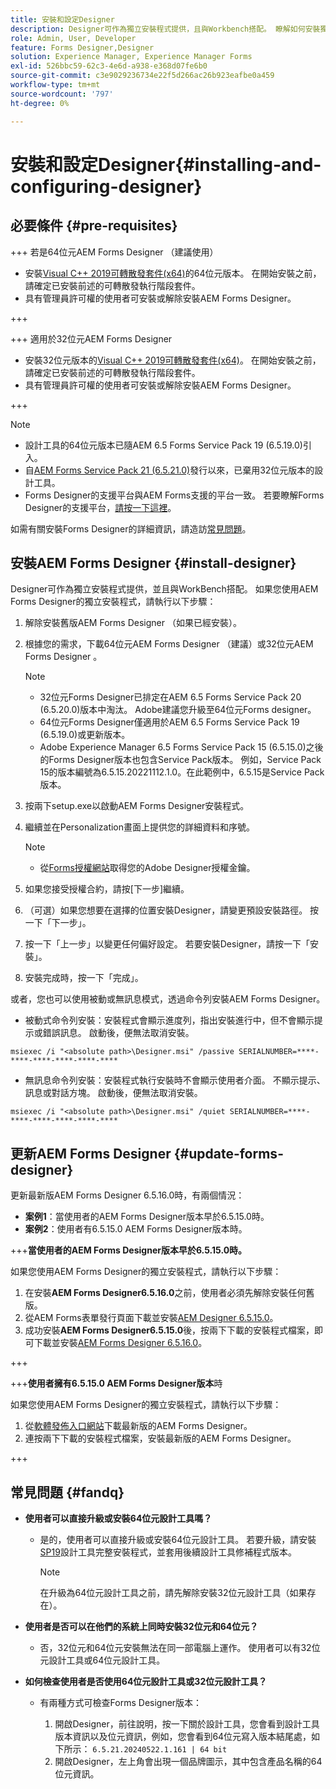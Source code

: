 ```yaml
---
title: 安裝和設定Designer
description: Designer可作為獨立安裝程式提供，且與Workbench搭配。 瞭解如何安裝獨立式Designer。
role: Admin, User, Developer
feature: Forms Designer,Designer
solution: Experience Manager, Experience Manager Forms
exl-id: 526bbc59-62c3-4e6d-a938-e368d07fe6b0
source-git-commit: c3e9029236734e22f5d266ac26b923eafbe0a459
workflow-type: tm+mt
source-wordcount: '797'
ht-degree: 0%

---
```


# 安裝和設定Designer{#installing-and-configuring-designer}

## 必要條件 {#pre-requisites}

+++ 若是64位元AEM Forms Designer （建議使用）

* 安裝[Visual C++ 2019可轉散發套件(x64)](https://learn.microsoft.com/en-us/cpp/windows/latest-supported-vc-redist?view=msvc-170)的64位元版本。 在開始安裝之前，請確定已安裝前述的可轉散發執行階段套件。
* 具有管理員許可權的使用者可安裝或解除安裝AEM Forms Designer。

+++

+++ 適用於32位元AEM Forms Designer

* 安裝32位元版本的[Visual C++ 2019可轉散發套件(x64)](https://learn.microsoft.com/en-us/cpp/windows/latest-supported-vc-redist?view=msvc-170)。 在開始安裝之前，請確定已安裝前述的可轉散發執行階段套件。
* 具有管理員許可權的使用者可安裝或解除安裝AEM Forms Designer。

+++

>[!NOTE]
>
>* 設計工具的64位元版本已隨AEM 6.5 Forms Service Pack 19 (6.5.19.0)引入。
>* 自[AEM Forms Service Pack 21 (6.5.21.0)](https://experienceleague.adobe.com/en/docs/experience-manager-release-information/aem-release-updates/forms-updates/aem-forms-releases)發行以來，已棄用32位元版本的設計工具。
> * Forms Designer的支援平台與AEM Forms支援的平台一致。 若要瞭解Forms Designer的支援平台，[請按一下這裡](/help/forms/using/aem-forms-jee-supported-platforms.md)。

如需有關安裝Forms Designer的詳細資訊，請造訪[常見問題](#fandq)。

## 安裝AEM Forms Designer {#install-designer}

Designer可作為獨立安裝程式提供，並且與WorkBench搭配。 如果您使用AEM Forms Designer的獨立安裝程式，請執行以下步驟：

1. 解除安裝舊版AEM Forms Designer （如果已經安裝）。
1. 根據您的需求，下載64位元AEM Forms Designer （建議）或32位元AEM Forms Designer 。

   >[!NOTE]
   > 
   >* 32位元Forms Designer已排定在AEM 6.5 Forms Service Pack 20 (6.5.20.0)版本中淘汰。 Adobe建議您升級至64位元Forms designer。
   >* 64位元Forms Designer僅適用於AEM 6.5 Forms Service Pack 19 (6.5.19.0)或更新版本。
   >* Adobe Experience Manager 6.5 Forms Service Pack 15 (6.5.15.0)之後的Forms Designer版本也包含Service Pack版本。 例如，Service Pack 15的版本編號為6.5.15.20221112.1.0。在此範例中，6.5.15是Service Pack版本。

1. 按兩下setup.exe以啟動AEM Forms Designer安裝程式。
1. 繼續並在Personalization畫面上提供您的詳細資料和序號。

   >[!NOTE]
   >
   >* 從[Forms授權網站](https://licensing.adobe.com/)取得您的Adobe Designer授權金鑰。

1. 如果您接受授權合約，請按[下一步]繼續。
1. （可選）如果您想要在選擇的位置安裝Designer，請變更預設安裝路徑。 按一下「下一步」。
1. 按一下「上一步」以變更任何偏好設定。 若要安裝Designer，請按一下「安裝」。
1. 安裝完成時，按一下「完成」。

或者，您也可以使用被動或無訊息模式，透過命令列安裝AEM Forms Designer。

* 被動式命令列安裝：安裝程式會顯示進度列，指出安裝進行中，但不會顯示提示或錯誤訊息。 啟動後，便無法取消安裝。

```shell
msiexec /i "<absolute path>\Designer.msi" /passive SERIALNUMBER=****-****-****-****-****-****
```

* 無訊息命令列安裝：安裝程式執行安裝時不會顯示使用者介面。 不顯示提示、訊息或對話方塊。 啟動後，便無法取消安裝。

```shell
msiexec /i "<absolute path>\Designer.msi" /quiet SERIALNUMBER=****-****-****-****-****-****
```

## 更新AEM Forms Designer {#update-forms-designer}

更新最新版AEM Forms Designer 6.5.16.0時，有兩個情況：

* **案例1**：當使用者的AEM Forms Designer版本早於6.5.15.0時。
* **案例2**：使用者有6.5.15.0 AEM Forms Designer版本時。

+++**當使用者的AEM Forms Designer版本早於6.5.15.0時。**

如果您使用AEM Forms Designer的獨立安裝程式，請執行以下步驟：

1. 在安裝&#x200B;**AEM Forms Designer6.5.16.0**&#x200B;之前，使用者必須先解除安裝任何舊版。
1. 從AEM Forms表單發行頁面下載並安裝[AEM Designer 6.5.15.0](https://experienceleague.adobe.com/docs/experience-manager-release-information/aem-release-updates/forms-updates/aem-forms-releases.html)。
1. 成功安裝&#x200B;**AEM Forms Designer6.5.15.0**&#x200B;後，按兩下下載的安裝程式檔案，即可下載並安裝[AEM Forms Designer 6.5.16.0](https://experienceleague.adobe.com/docs/experience-manager-release-information/aem-release-updates/forms-updates/aem-forms-releases.html)。

+++

+++**使用者擁有6.5.15.0 AEM Forms Designer版本**&#x200B;時

如果您使用AEM Forms Designer的獨立安裝程式，請執行以下步驟：
1. 從[軟體發佈入口網站](https://experienceleague.adobe.com/docs/experience-manager-release-information/aem-release-updates/forms-updates/aem-forms-releases.html)下載最新版的AEM Forms Designer。
1. 連按兩下下載的安裝程式檔案，安裝最新版的AEM Forms Designer。

+++

## 常見問題 {#fandq}

* **使用者可以直接升級或安裝64位元設計工具嗎？**
   * 是的，使用者可以直接升級或安裝64位元設計工具。 若要升級，請安裝[SP19](https://experience.adobe.com/#/downloads/content/software-distribution/en/aem.html?package=/content/software-distribution/en/details.html/content/dam/aem/public/adobe/packages/cq650/servicepack/fd/Designer-Patch/sp19_x64/aemforms_designer_6_5_0_wwe_win.zip)設計工具完整安裝程式，並套用後續設計工具修補程式版本。

     >[!NOTE]
     > 在升級為64位元設計工具之前，請先解除安裝32位元設計工具（如果存在）。

* **使用者是否可以在他們的系統上同時安裝32位元和64位元？**
   * 否，32位元和64位元安裝無法在同一部電腦上運作。 使用者可以有32位元設計工具或64位元設計工具。

* **如何檢查使用者是否使用64位元設計工具或32位元設計工具？**
   * 有兩種方式可檢查Forms Designer版本：

      1. 開啟Designer，前往說明，按一下關於設計工具，您會看到設計工具版本資訊以及位元資訊，例如，您會看到64位元寫入版本結尾處，如下所示：
         `6.5.21.20240522.1.161 | 64 bit`
      1. 開啟Designer，左上角會出現一個品牌圖示，其中包含產品名稱的64位元資訊。

